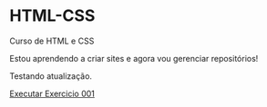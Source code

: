# HTML-CSS
 Curso de HTML e CSS

 Estou aprendendo a criar sites e agora vou gerenciar repositórios!
 
 Testando atualização.

 <a href="https://grareis.github.io/HTML-CSS/Exercicios/Ex001/index.html">Executar Exercicio 001</a>
